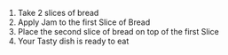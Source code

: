 1) Take 2 slices of bread
2) Apply Jam to the first Slice of Bread
3) Place the second slice of bread on top of the first Slice
4) Your Tasty dish is ready to eat